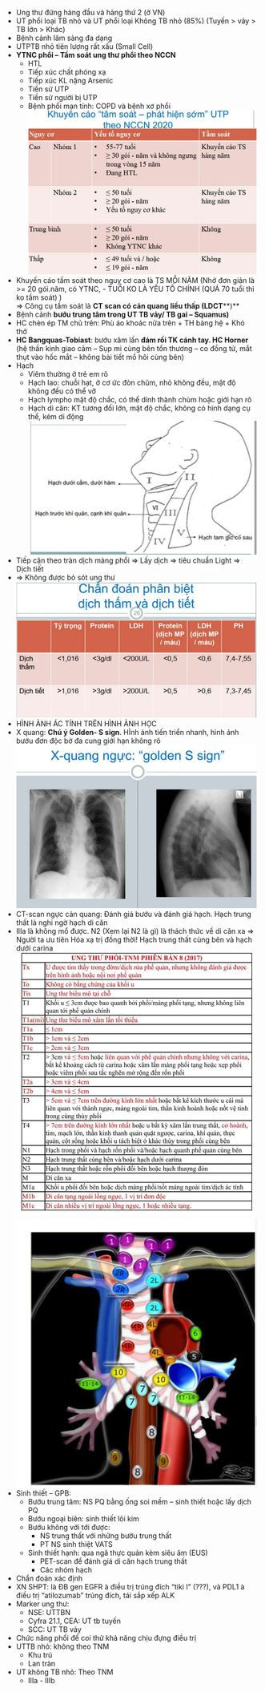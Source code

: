 - Ung thư đứng hàng đầu và hàng thứ 2 (ở VN)  
- UT phổi loại TB nhỏ và UT phổi loại Không TB nhỏ (85%) (Tuyến > vảy > TB lớn > Khác)  
- Bệnh cảnh lâm sàng đa dạng  
- UTPTB nhỏ tiên lượng rất xấu (Small Cell)  
- **YTNC phổi – Tầm soát ung thư phổi theo NCCN**  
	- HTL  
	- Tiếp xúc chất phóng xạ  
	- Tiếp xúc KL nặng Arsenic  
	- Tiền sử UTP  
	- Tiền sử người bị UTP  
	- Bệnh phổi mạn tính: COPD và bệnh xơ phổi  
![444](../../../200%20Files/image/image/Bu%E1%BB%95i%206%20-%20H%E1%BB%87%20H%C3%B4%20h%E1%BA%A5p%20(c%C3%B2n%20l%E1%BA%A1i)-1687395765542.jpeg)  
- Khuyến cáo tầm soát theo nguy cơ cao là TS MỖI NĂM (Nhớ đơn giản là >= 20 gói.năm, có YTNC, - TUỔI KO LÀ YẾU TỐ CHÍNH (QUÁ 70 tuổi thì ko tầm soát) )    
=> Công cụ tầm soát là **CT scan có cản quang liều thấp (LDCT****)**  
- Bệnh cảnh **bướu trung tâm trong UT TB vảy/ TB gai – Squamus)**  
- HC chèn ép TM chủ trên: Phù áo khoác nửa trên + TH bàng hệ + Khó thở  
- **HC Bangquas-Tobiast**: bướu xâm lấn **đám rối TK cánh tay. HC Horner** (hệ thần kinh giao cảm – Sụp mi cùng bên tổn thương – co đồng tử, mắt thụt vào hốc mắt – không bài tiết mồ hôi cùng bên)  
- Hạch  
	- Viêm thường ở trẻ em rõ  
	- Hạch lao: chuỗi hạt, ở cơ ức đòn chũm, nhỏ không đều, mật độ không đều có thể vỡ  
	- Hạch lympho mật độ chắc, có thể dính thành chùm hoặc giới hạn rõ  
	- Hạch di căn: KT tương đối lớn, mật độ chắc, không có hình dạng cụ thể, kém di động  
![444](../../../200%20Files/image/image/Bu%E1%BB%95i%206%20-%20H%E1%BB%87%20H%C3%B4%20h%E1%BA%A5p%20(c%C3%B2n%20l%E1%BA%A1i)-1687395802631.jpeg)  
- Tiếp cận theo tràn dịch màng phổi => Lấy dịch => tiêu chuẩn Light => Dịch tiết    
- => Không được bỏ sót ung thư  
![444](../../../200%20Files/image/image/Bu%E1%BB%95i%206%20-%20H%E1%BB%87%20H%C3%B4%20h%E1%BA%A5p%20(c%C3%B2n%20l%E1%BA%A1i)-1687395812927.jpeg)  
- HÌNH ẢNH ÁC TÍNH TRÊN HÌNH ẢNH HỌC  
- X quang: **Chú ý Golden- S sign**. HÌnh ảnh tiến triển nhanh, hình ảnh bướu đơn độc bờ đa cung giới hạn không rõ  
![444](../../../200%20Files/image/image/Bu%E1%BB%95i%206%20-%20H%E1%BB%87%20H%C3%B4%20h%E1%BA%A5p%20(c%C3%B2n%20l%E1%BA%A1i)-1687395821774.jpeg)  
- CT-scan ngực cản quang: Đánh giá bướu và đánh giá hạch. Hạch trung thất là nghi ngờ hạch di căn  
- IIIa là không mổ được. N2 (Xem lại N2 là gì) là thách thức về di căn xa => Người ta ưu tiên Hóa xạ trị đồng thời! Hạch trung thất cùng bên và hạch dưới carina  
![444](../../../200%20Files/image/image/Bu%E1%BB%95i%206%20-%20H%E1%BB%87%20H%C3%B4%20h%E1%BA%A5p%20(c%C3%B2n%20l%E1%BA%A1i)-1687395832773.jpeg)  
![444](../../../200%20Files/image/image/Bu%E1%BB%95i%206%20-%20H%E1%BB%87%20H%C3%B4%20h%E1%BA%A5p%20(c%C3%B2n%20l%E1%BA%A1i)-1687395836772.jpeg)  
- Sinh thiết – GPB:  
	- Bướu trung tâm: NS PQ bằng ống soi mềm – sinh thiết hoặc lấy dịch PQ  
	- Bướu ngoại biên: sinh thiết lõi kim  
	- Bướu không với tới được:  
		- NS trung thất với những bướu trung thất  
		- PT NS sinh thiệt VATS  
	- Sinh thiết hạnh: qua ngã thực quản kèm siêu âm (EUS)  
		- PET-scan để đánh giá di căn hạch trung thất  
		- Các nhóm hạch  
- Chẩn đoán xác định  
- XN SHPT: là ĐB gen EGFR à điều trị trúng đích “tiki I” (???), và PDL1 à điều trị “atilozumab” trúng đích, tái sắp xếp ALK  
- Marker ung thư:  
	- NSE: UTTBN  
	- Cyfra 21.1, CEA: UT tb tuyến  
	- SCC: UT TB vảy  
- Chức năng phổi để coi thử khả năng chịu đựng điều trị  
- UTTB nhỏ: không theo TNM  
	- Khu trú  
	- Lan tràn  
- UT không TB nhỏ: Theo TNM  
	- IIIa - IIIb  
